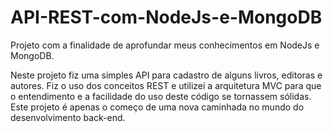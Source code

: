 # API-REST-com-NodeJs-e-MongoDB

Projeto com a finalidade de aprofundar meus conhecimentos em NodeJs e MongoDB.

Neste projeto fiz uma simples API para cadastro de alguns livros, editoras e autores. Fiz o uso dos conceitos REST e utilizei 
a arquitetura MVC para que o entendimento e a facilidade do uso deste código se tornassem sólidas.
Este projeto é apenas o começo de uma nova caminhada no mundo do desenvolvimento back-end.
